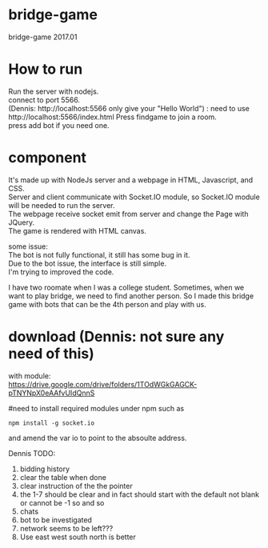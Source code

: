 # bridge-game
bridge-game  2017.01  
  
# How to run 
  Run the server with nodejs.  
  connect to port 5566.  
    (Dennis: http://localhost:5566 only give your "Hello World")
           : need to use http://localhost:5566/index.html 
  Press findgame to join a room.  
  press add bot if you need one.  
  
# component
It's made up with NodeJs server and a webpage in HTML, Javascript, and CSS.   
Server and client communicate with Socket.IO module, so Socket.IO module will be needed to run the server.   
The webpage receive socket emit from server and change the Page with JQuery.  
The game is rendered with HTML canvas.  
   
some issue:  
The bot is not fully functional, it still has some bug in it.  
Due to the bot issue, the interface is still simple.  
I'm trying to improved the code.  
  
I have two roomate when I was a college student. Sometimes, when we want to play bridge, we need to find another person. So I made this bridge game with bots that can be the 4th person and play with us.   
   
# download (Dennis: not sure any need of this)
with module:  
https://drive.google.com/drive/folders/1TOdWGkGAGCK-pTNYNpX0eAAfvUIdQnnS

#need to install required modules under npm such as

```
npm install -g socket.io
```

and amend the var io to point to the absoulte address.

Dennis TODO:

1. bidding history
2. clear the table when done
3. clear instruction of the the pointer
4. the 1-7 should be clear and in fact should start with the default not blank or cannot be -1 so and so
5. chats
6. bot to be investigated
7. network seems to be left???
8. Use east west south north is better 
